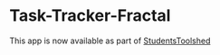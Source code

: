 # Task-Tracker-Fractal

This app is now available as part of [StudentsToolshed](https://github.com/mhogar/StudentsToolshed)
